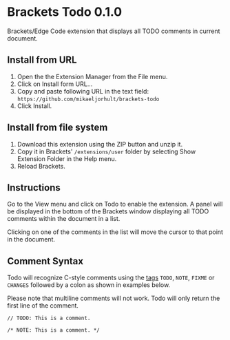 # Brackets Todo 0.1.0

Brackets/Edge Code extension that displays all TODO comments in current document.

## Install from URL

1. Open the the Extension Manager from the File menu.
2. Click on Install form URL...
3. Copy and paste following URL in the text field: `https://github.com/mikaeljorhult/brackets-todo`
4. Click Install.


## Install from file system

1. Download this extension using the ZIP button and unzip it.
2. Copy it in Brackets' `/extensions/user` folder by selecting Show Extension Folder in the Help menu. 
3. Reload Brackets.


## Instructions

Go to the View menu and click on Todo to enable the extension. A panel will be displayed in the bottom of 
the Brackets window displaying all TODO comments within the document in a list.

Clicking on one of the comments in the list will move the cursor to that point in the document.


## Comment Syntax

Todo will recognize C-style comments using the [tags](http://en.wikipedia.org/wiki/Comment_%28computer_programming%29#Tags)
`TODO`, `NOTE`, `FIXME` or `CHANGES` followed by a colon as shown in examples below.

Please note that multiline comments will not work. Todo will only return the first line of the comment.

`
// TODO: This is a comment.
`

`
/* NOTE: This is a comment. */
`